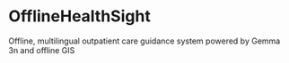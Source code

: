 # OfflineHealthSight
Offline, multilingual outpatient care guidance system powered by Gemma 3n and offline GIS

